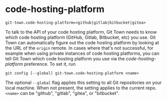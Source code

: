 # code-hosting-platform

```
git-town.code-hosting-platform=<github|gitlab|bitbucket|gitea>
```

To talk to the API of your code hosting platform, Git Town needs to know which
code hosting platform (GitHub, Gitlab, Bitbucket, etc) you use. Git Town can
automatically figure out the code hosting platform by looking at the URL of the
`origin` remote. In cases where that's not successful, for example when using
private instances of code hosting platforms, you can tell Git Town which code
hosting platform you use via the _code-hosting-platform_ preference. To set it,
run

```
git config [--global] git-town.code-hosting-platform <name>
```

The optional `--global` flag applies this setting to all Git repositories on
your local machine. When not present, the setting applies to the current repo.
`<name>` can be "github", "gitlab", "gitea", or "bitbucket".
